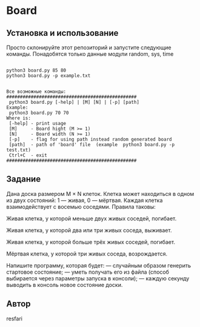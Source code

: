 # Board

## Установка и использование

Просто склонируйте этот репозиторий и запустите следующие команды.
Понадобятся только данные модули random, sys, time
```

python3 board.py 85 80
python3 board.py -p example.txt


Все возможные команды:
################################################
 python3 board.py [-help] | [M] [N] | [-p] [path]
Example:
 python3 board.py 70 70
Where is:
 [-help] - print usage
 [M]     - Board hight (M >= 1)
 [N]     - Board width (N >= 1)
 [-p]    - flag for using path instead random generated board
 [path]  - path of 'board' file  (example  python3 board.py -p test.txt)
 Ctrl+C  - exit
################################################

```

## Задание

Дана доска размером M × N клеток. Клетка может находиться в одном из двух состояний: 1 — живая, 0 — мёртвая. Каждая клетка взаимодействует с восемью соседями. Правила таковы:

Живая клетка, у которой меньше двух живых соседей, погибает.

Живая клетка, у которой два или три живых соседа, выживает.

Живая клетка, у которой больше трёх живых соседей, погибает.

Мёртвая клетка, у которой три живых соседа, возрождается.

Напишите программу, которая будет:
— случайным образом генерить стартовое состояние;
— уметь получать его из файла (способ выбирается через параметры запуска в консоли);
— каждую секунду выводить в консоль новое состояние доски.

## Автор

resfari
